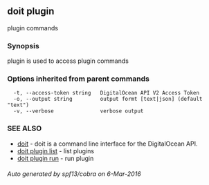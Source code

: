 ## doit plugin

plugin commands

### Synopsis


plugin is used to access plugin commands

### Options inherited from parent commands

```
  -t, --access-token string   DigitalOcean API V2 Access Token
  -o, --output string         output formt [text|json] (default "text")
  -v, --verbose               verbose output
```

### SEE ALSO
* [doit](doit.md)	 - doit is a command line interface for the DigitalOcean API.
* [doit plugin list](doit_plugin_list.md)	 - list plugins
* [doit plugin run](doit_plugin_run.md)	 - run plugin

###### Auto generated by spf13/cobra on 6-Mar-2016
